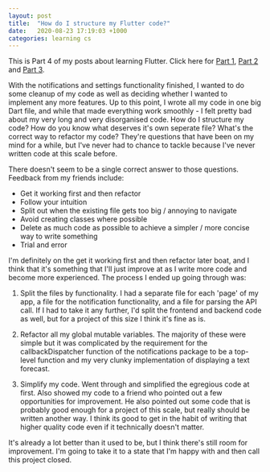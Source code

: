 ```yaml
---
layout: post
title:  "How do I structure my Flutter code?"
date:   2020-08-23 17:19:03 +1000
categories: learning cs
---
```


This is Part 4 of my posts about learning Flutter. Click here for [Part 1](https://andyluu.com/learning/cs/2020/07/19/flutter.html), [Part 2](https://andyluu.com/learning/cs/2020/08/10/flutter2.html) and [Part 3](https://andyluu.com/learning/cs/2020/08/16/flutter3.html).

With the notifications and settings functionality finished, I wanted to do some cleanup of my code as well as deciding whether I wanted to implement any more features. Up to this point, I wrote all my code in one big Dart file, and while that made everything work smoothly - I felt pretty bad about my very long and very disorganised code. How do I structure my code? How do you know what deserves it's own seperate file? What's the correct way to refactor my code? They're questions that have been on my mind for a while, but I've never had to chance to tackle because I've never written code at this scale before.

There doesn't seem to be a single correct answer to those questions. Feedback from my friends include:
- Get it working first and then refactor
- Follow your intuition
- Split out when the existing file gets too big / annoying to navigate
- Avoid creating classes where possible
- Delete as much code as possible to achieve a simpler / more concise way to write something
- Trial and error

I'm definitely on the get it working first and then refactor later boat, and I think that it's something that I'll just improve at as I write more code and become more experienced. The process I ended up going through was:

1. Split the files by functionality. I had a separate file for each 'page' of my app, a file for the notification functionality, and a file for parsing the API call. If I had to take it any further, I'd split the frontend and backend code as well, but for a project of this size I think it's fine as is. 

2. Refactor all my global mutable variables. The majority of these were simple but it was complicated by the requirement for the callbackDispatcher function of the notifications package to be a top-level function and my very clunky implementation of displaying a text forecast. 

3. Simplify my code. Went through and simplified the egregious code at first. Also showed my code to a friend who pointed out a few opportunities for improvement. He also pointed out some code that is probably good enough for a project of this scale, but really should be written another way. I think its good to get in the habit of writing that higher quality code even if it technically doesn't matter.

It's already a lot better than it used to be, but I think there's still room for improvement. I'm going to take it to a state that I'm happy with and then call this project closed.